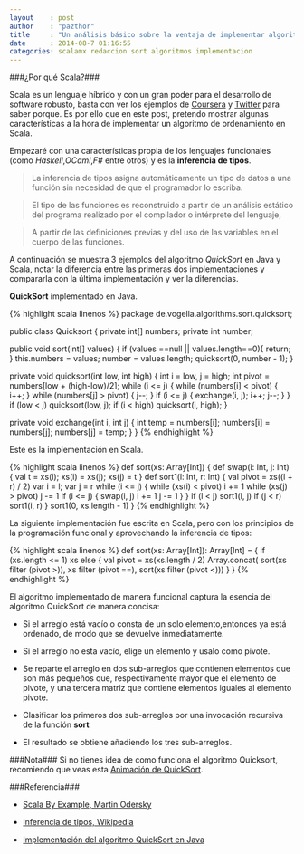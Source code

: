 ```yaml
---
layout    : post
author    : "pazthor"
title     : "Un análisis básico sobre la ventaja de implementar algoritmos en el lenguaje Scala"
date      : 2014-08-7 01:16:55
categories: scalamx redaccion sort algoritmos implementacion 
---
```



###¿Por qué Scala?###

Scala es un lenguaje híbrido y con un gran poder para el desarrollo de software robusto, basta con ver los ejemplos de  [Coursera](https://tech.coursera.org/blog/2014/02/18/why-we-love-scala-at-coursera/) y [Twitter](http://www.artima.com/scalazine/articles/twitter_on_scala.html) para saber porque. 
Es por ello que en este post, pretendo mostrar algunas características a la hora de implementar un algoritmo de ordenamiento en Scala.


Empezaré con una características propia de los lenguajes funcionales (como *Haskell*,*OCaml*,*F#* entre otros) y es la **inferencia de tipos**.

> La inferencia de tipos asigna automáticamente un tipo de datos a una función sin necesidad de que el programador lo escriba.

> El tipo de las funciones es reconstruido a partir de un análisis estático del programa realizado por el compilador o intérprete del lenguaje,

> A partir de las definiciones previas y del uso de las variables en el cuerpo de las funciones.


A continuación se muestra 3 ejemplos del algoritmo *QuickSort* en Java y Scala, notar la diferencia entre las primeras dos implementaciones y compararla con la última implementación y ver la diferencias.


**QuickSort** implementado en Java.


{% highlight scala linenos %}
package de.vogella.algorithms.sort.quicksort;

public class Quicksort  {
  private int[] numbers;
  private int number;

  public void sort(int[] values) {
    if (values ==null || values.length==0){
      return;
    }
    this.numbers = values;
    number = values.length;
    quicksort(0, number - 1);
  }

  private void quicksort(int low, int high) {
    int i = low, j = high;
    int pivot = numbers[low + (high-low)/2];
    while (i <= j) {
      while (numbers[i] < pivot) {
        i++;
      }
      while (numbers[j] > pivot) {
        j--;
      }
      if (i <= j) {
        exchange(i, j);
        i++;
        j--;
      }
    }
    if (low < j)
      quicksort(low, j);
    if (i < high)
      quicksort(i, high);
  }

  private void exchange(int i, int j) {
    int temp = numbers[i];
    numbers[i] = numbers[j];
    numbers[j] = temp;
  }
}
{% endhighlight %}

Este es la implementación en Scala.


{% highlight scala linenos %}
def sort(xs: Array[Int]) {
  def swap(i: Int, j: Int) {
    val t = xs(i); xs(i) = xs(j); xs(j) = t
  }
  def sort1(l: Int, r: Int) {
    val pivot = xs((l + r) / 2)
      var i = l; var j = r
      while (i <= j) {
        while (xs(i) < pivot) i += 1
          while (xs(j) > pivot) j -= 1
            if (i <= j) {
              swap(i, j)
                i += 1
                j -= 1
            }
      }
    if (l < j) sort1(l, j)
      if (j < r) sort1(i, r)
  }
  sort1(0, xs.length - 1)
}
{% endhighlight %}


La siguiente implementación fue escrita en Scala, pero con los principios de la programación funcional y aprovechando la inferencia de tipos:


{% highlight scala linenos %}
def sort(xs: Array[Int]): Array[Int] = {
  if (xs.length <= 1) xs
  else {
    val pivot = xs(xs.length / 2)
      Array.concat(
          sort(xs filter (pivot >)),
          xs filter (pivot ==),
          sort(xs filter (pivot <)))
  }
}
{% endhighlight %}


El algoritmo implementado de manera funcional captura la esencia del algoritmo QuickSort de manera concisa:

* Si el arreglo está vacío o consta de un solo elemento,entonces  ya está ordenado, de modo que se devuelve inmediatamente.

* Si el arreglo no esta vacío, elige un elemento y usalo como pivote.

* Se reparte el arreglo en dos sub-arreglos que contienen elementos que son más pequeños que,
  respectivamente mayor que el elemento de pivote, y una tercera matriz que contiene elementos iguales al elemento pivote.

* Clasificar los primeros dos sub-arreglos por una invocación recursiva de la función  **sort**

* El resultado se obtiene añadiendo los tres sub-arreglos.




###Nota###
  Si no tienes idea de como funciona el algoritmo Quicksort, recomiendo que veas esta [Animación de QuickSort](http://en.wikipedia.org/wiki/Quicksort#mediaviewer/File:Sorting_quicksort_anim.gif).

###Referencia###

* [Scala By Example, Martin Odersky](http://www.scala-lang.org/docu/files/ScalaByExample.pdf)

* [Inferencia de tipos, Wikipedia](http://es.wikipedia.org/wiki/Inferencia_de_tipos)

* [Implementación del algoritmo QuickSort en Java](http://www.vogella.com/tutorials/JavaAlgorithmsQuicksort/article.html#quicksort)
